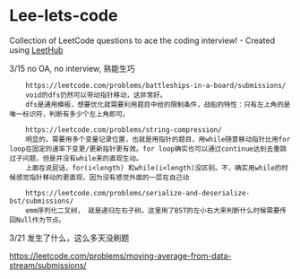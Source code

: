 # Lee-lets-code
Collection of LeetCode questions to ace the coding interview! - Created using [LeetHub](https://github.com/QasimWani/LeetHub)

3/15 no OA, no interview, 熟能生巧
        
        https://leetcode.com/problems/battleships-in-a-board/submissions/
        void的dfs仍然可以带动指针移动，这非常好。
        dfs是通用模板，想要优化就需要利用题目中给的限制条件，战船的特性：只有左上角的是唯一标识符，判断有多少个左上角即可。
        
        https://leetcode.com/problems/string-compression/
        明显的，需要用多个变量记录位置，也就是用指针的题目，用while随意移动指针比用for loop在固定的速率下变更/更新指针更有效。for loop确实也可以通过continue达到去重跳过子问题，但是并没有while来的直观生动。
        上面在说屁话，for(i<length) 和while(i<length)没区别。不，确实用while的时候感觉指针移动的更直观，因为没有感觉外面的一层在自己动
        
        https://leetcode.com/problems/serialize-and-deserialize-bst/submissions/
        emm序列化二叉树， 就是递归左右子树。这里用了BST的左小右大来判断什么时候需要传回Null作为节点。
  
3/21 发生了什么，这么多天没刷题

https://leetcode.com/problems/moving-average-from-data-stream/submissions/
